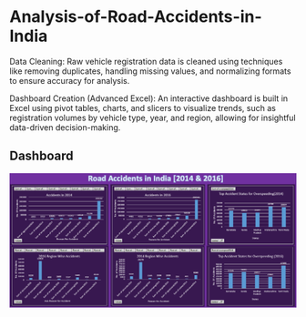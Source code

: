 # Analysis-of-Road-Accidents-in-India
Data Cleaning: Raw vehicle registration data is cleaned using techniques like removing duplicates, handling missing values, and normalizing formats to ensure accuracy for analysis.

Dashboard Creation (Advanced Excel): An interactive dashboard is built in Excel using pivot tables, charts, and slicers to visualize trends, such as registration volumes by vehicle type, year, and region, allowing for insightful data-driven decision-making.

## Dashboard

![Road Accident Dashboard](https://github.com/shravdhore26/Analysis-of-Road-Accidents-in-India/blob/main/Screenshot%202024-10-02%20175218.png)
